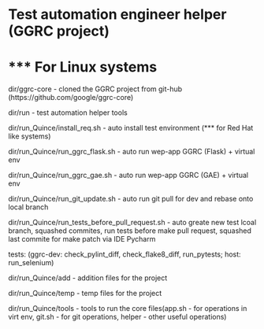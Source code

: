 # Test automation engineer helper (GGRC project)
# *** For Linux systems

<p>dir/ggrc-core - cloned the GGRC project from git-hub (https://github.com/google/ggrc-core)
<p>dir/run - test automation helper tools
<p>
<p>dir/run_Quince/install_req.sh - auto install test environment (*** for Red Hat like systems)
<p>dir/run_Quince/run_ggrc_flask.sh - auto run wep-app GGRC (Flask) + virtual env
<p>dir/run_Quince/run_ggrc_gae.sh - auto run wep-app GGRC (GAE) + virtual env
<p>dir/run_Quince/run_git_update.sh - auto run git pull for dev and rebase onto local branch
<p>dir/run_Quince/run_tests_before_pull_request.sh - auto greate new test lcoal branch, squashed commites, run tests before make pull request, squashed last commite for make patch via IDE Pycharm
 <p>tests: (ggrc-dev: check_pylint_diff, check_flake8_diff, run_pytests; host: run_selenium) 
<p>
<p>dir/run_Quince/add - addition files for the project
<p>dir/run_Quince/temp - temp files for the project
<p>dir/run_Quince/tools - tools to run the core files(app.sh - for operations in virt env, git.sh - for git operations, helper - other useful operations)
